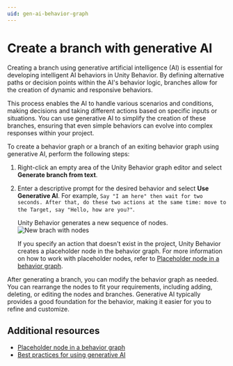 ```yaml
---
uid: gen-ai-behavior-graph
---
```


# Create a branch with generative AI

Creating a branch using generative artificial intelligence (AI) is essential for developing intelligent AI behaviors in Unity Behavior. By defining alternative paths or decision points within the AI's behavior logic, branches allow for the creation of dynamic and responsive behaviors.

This process enables the AI to handle various scenarios and conditions, making decisions and taking different actions based on specific inputs or situations. You can use generative AI to simplify the creation of these branches, ensuring that even simple behaviors can evolve into complex responses within your project.

To create a behavior graph or a branch of an exiting behavior graph using generative AI, perform the following steps:

1. Right-click an empty area of the Unity Behavior graph editor and select **Generate branch from text**.
2. Enter a descriptive prompt for the desired behavior and select **Use Generative AI**. For example, `Say "I am here" then wait for two seconds. After that, do these two actions at the same time: move to the Target, say "Hello, how are you?"`.

    Unity Behavior generates a new sequence of nodes.
    ![New brach with nodes](Images/gen-ai-graph.png)

    If you specify an action that doesn't exist in the project, Unity Behavior creates a placeholder node in the behavior graph. For more information on how to work with placeholder nodes, refer to [Placeholder node in a behavior graph](placeholder-nodes.md).

After generating a branch, you can modify the behavior graph as needed. You can rearrange the nodes to fit your requirements, including adding, deleting, or editing the nodes and branches. Generative AI typically provides a good foundation for the behavior, making it easier for you to refine and customize.

## Additional resources

* [Placeholder node in a behavior graph](placeholder-nodes.md)
* [Best practices for using generative AI](gen-ai-best-practices.md)
